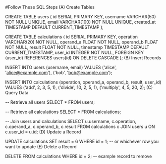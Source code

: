 #Follow These SQL Steps
(A) Create Tables

CREATE TABLE users (
    id SERIAL PRIMARY KEY,
    username VARCHAR(50) NOT NULL UNIQUE,
    email VARCHAR(100) NOT NULL UNIQUE,
    created_at TIMESTAMP DEFAULT CURRENT_TIMESTAMP
);

CREATE TABLE calculations (
    id SERIAL PRIMARY KEY,
    operation VARCHAR(20) NOT NULL,
    operand_a FLOAT NOT NULL,
    operand_b FLOAT NOT NULL,
    result FLOAT NOT NULL,
    timestamp TIMESTAMP DEFAULT CURRENT_TIMESTAMP,
    user_id INTEGER NOT NULL,
    FOREIGN KEY (user_id) REFERENCES users(id) ON DELETE CASCADE
);
(B) Insert Records

INSERT INTO users (username, email) 
VALUES 
('alice', 'alice@example.com'), 
('bob', 'bob@example.com');

INSERT INTO calculations (operation, operand_a, operand_b, result, user_id)
VALUES
('add', 2, 3, 5, 1),
('divide', 10, 2, 5, 1),
('multiply', 4, 5, 20, 2);
(C) Query Data

-- Retrieve all users
SELECT * FROM users;

-- Retrieve all calculations
SELECT * FROM calculations;

-- Join users and calculations
SELECT u.username, c.operation, c.operand_a, c.operand_b, c.result
FROM calculations c
JOIN users u ON c.user_id = u.id;
(D) Update a Record

UPDATE calculations
SET result = 6
WHERE id = 1;  -- or whichever row you want to update
(E) Delete a Record

DELETE FROM calculations
WHERE id = 2;  -- example record to remove